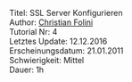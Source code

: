 Titel: SSL Server Konfigurieren  
Author: <a href="mailto:christian.folini@netnea.com">Christian Folini</a>  
Tutorial Nr: 4  
Letztes Update: 12.12.2016  
Erscheinungsdatum: 21.01.2011  
Schwierigkeit: Mittel  
Dauer: 1h
